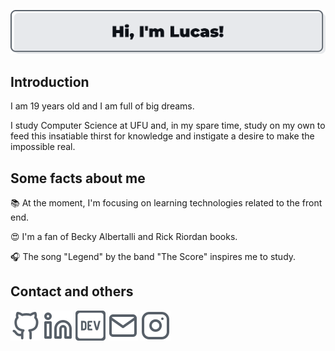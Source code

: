 ![Header](https://raw.githubusercontent.com/lucasmc64/lucasmc64/master/img/header.png)

## Introduction

I am 19 years old and I am full of big dreams.

I study Computer Science at UFU and, in my spare time, study on my own to feed this insatiable thirst for knowledge and instigate a desire to make the impossible real.

## Some facts about me

:books: At the moment, I'm focusing on learning technologies related to the front end.

:heart_eyes: I'm a fan of Becky Albertalli and Rick Riordan books.

:headphones: The song "Legend" by the band "The Score" inspires me to study.

## Contact and others

[![GitHub](https://github.com/lucasmc64/lucasmc64/raw/master/svg/github.svg)](https://github.com/lucasmc64) [![LinkedIn](https://github.com/lucasmc64/lucasmc64/raw/master/svg/linkedin.svg)](https://www.linkedin.com/in/lucasmc64) [![DEV Profile](https://raw.githubusercontent.com/lucasmc64/lucasmc64/master/svg/dev.svg)](https://dev.to/lucasmc64) [![Email](https://github.com/lucasmc64/lucasmc64/raw/master/svg/mail.svg)](mailto:coutinho0604@gmail.com) [![Instagram](https://github.com/lucasmc64/lucasmc64/raw/master/svg/instagram.svg)](https://www.instagram.com/lucasmc64/)

